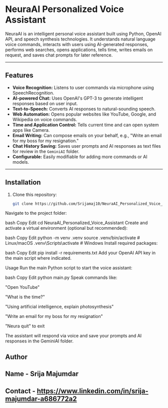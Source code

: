 # NeuraAI Personalized Voice Assistant

NeuraAI is an intelligent personal voice assistant built using Python, OpenAI API, and speech synthesis technologies. It understands natural language voice commands, interacts with users using AI-generated responses, performs web searches, opens applications, tells time, writes emails on request, and saves chat prompts for later reference.

---

## Features

- **Voice Recognition:** Listens to user commands via microphone using SpeechRecognition.  
- **AI-powered Chat:** Uses OpenAI's GPT-3 to generate intelligent responses based on user input.  
- **Text-to-Speech:** Converts AI responses to natural-sounding speech.  
- **Web Automation:** Opens popular websites like YouTube, Google, and Wikipedia on voice commands.  
- **Time and Application Control:** Tells current time and can open system apps like Camera.  
- **Email Writing:** Can compose emails on your behalf, e.g., "Write an email for my boss for my resignation."  
- **Chat History Saving:** Saves user prompts and AI responses as text files for review in the `GeminiAI` folder.  
- **Configurable:** Easily modifiable for adding more commands or AI models.  

---

## Installation

1. Clone this repository:  
   ```bash
   git clone https://github.com/Srijamaj10/NeuraAI_Personalized_Voice_Assistant.git
Navigate to the project folder:

bash
Copy
Edit
cd NeuraAI_Personalized_Voice_Assistant
Create and activate a virtual environment (optional but recommended):

bash
Copy
Edit
python -m venv .venv
source .venv/bin/activate    # Linux/macOS
.venv\Scripts\activate       # Windows
Install required packages:

bash
Copy
Edit
pip install -r requirements.txt
Add your OpenAI API key in the main script where indicated.

Usage
Run the main Python script to start the voice assistant:

bash
Copy
Edit
python main.py
Speak commands like:

"Open YouTube"

"What is the time?"

"Using artificial intelligence, explain photosynthesis"

"Write an email for my boss for my resignation"

"Neura quit" to exit

The assistant will respond via voice and save your prompts and AI responses in the GeminiAI folder.

## Author
## Name - Srija Majumdar
## Contact - https://www.linkedin.com/in/srija-majumdar-a686772a2
